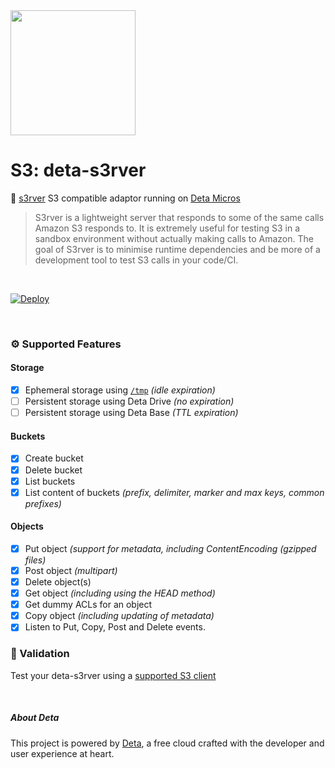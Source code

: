 <img src="https://docs.deta.sh/img/logo.svg" width=200>

# S3: deta-s3rver
:rocket: [s3rver](https://github.com/jamhall/s3rver) S3 compatible adaptor running on [Deta Micros](https://www.deta.sh/) 
> S3rver is a lightweight server that responds to some of the same calls Amazon S3 responds to. It is extremely useful for testing S3 in a sandbox environment without actually making calls to Amazon. The goal of S3rver is to minimise runtime dependencies and be more of a development tool to test S3 calls in your code/CI.

<br>

[![Deploy](https://button.deta.dev/1/svg)](https://go.deta.dev/deploy?repo=https://github.com/lmangani/deta-s3rver)

<br>

### :gear: Supported Features 
#### Storage
- [x] Ephemeral storage using [`/tmp`](https://docs.deta.sh/docs/micros/faqs_micros#why-can-i-not-write-to-the-filesystem-in-a-micro) _(idle expiration)_
- [ ] Persistent storage using Deta Drive _(no expiration)_
- [ ] Persistent storage using Deta Base _(TTL expiration)_
#### Buckets
- [x] Create bucket
- [x] Delete bucket
- [x] List buckets
- [x] List content of buckets _(prefix, delimiter, marker and max keys, common prefixes)_
#### Objects
- [x] Put object _(support for metadata, including ContentEncoding (gzipped files)_
- [x] Post object _(multipart)_
- [x] Delete object(s)
- [x] Get object _(including using the HEAD method)_
- [x] Get dummy ACLs for an object
- [x] Copy object _(including updating of metadata)_
- [x] Listen to Put, Copy, Post and Delete events.

### :book: Validation
Test your deta-s3rver using a [supported S3 client](https://github.com/jubos/fake-s3/wiki/Supported-Clients)

<br>

##### About Deta 
This project is powered by [Deta](https://deta.sh), a free cloud crafted with the developer and user experience at heart.
